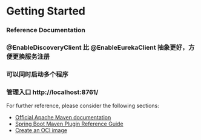 # Getting Started

### Reference Documentation
### @EnableDiscoveryClient 比 @EnableEurekaClient 抽象更好，方便更换服务注册
### 可以同时启动多个程序
### 管理入口 http://localhost:8761/

For further reference, please consider the following sections:

* [Official Apache Maven documentation](https://maven.apache.org/guides/index.html)
* [Spring Boot Maven Plugin Reference Guide](https://docs.spring.io/spring-boot/docs/2.6.6/maven-plugin/reference/html/)
* [Create an OCI image](https://docs.spring.io/spring-boot/docs/2.6.6/maven-plugin/reference/html/#build-image)


